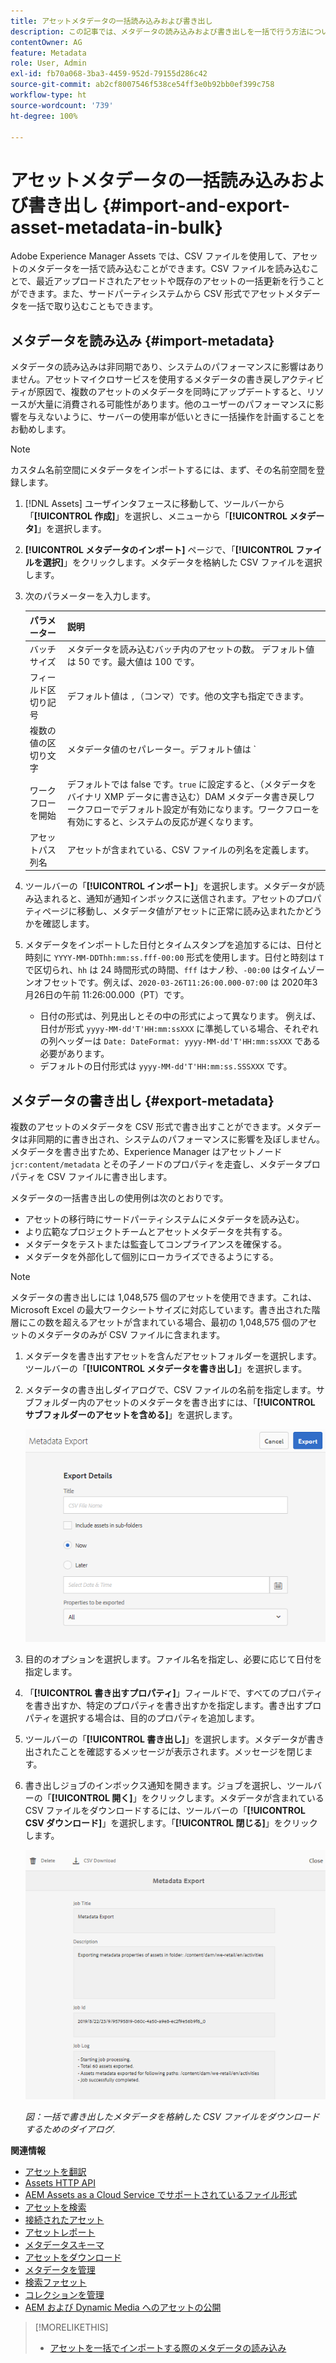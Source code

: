 ```yaml
---
title: アセットメタデータの一括読み込みおよび書き出し
description: この記事では、メタデータの読み込みおよび書き出しを一括で行う方法について説明します。
contentOwner: AG
feature: Metadata
role: User, Admin
exl-id: fb70a068-3ba3-4459-952d-79155d286c42
source-git-commit: ab2cf8007546f538ce54ff3e0b92bb0ef399c758
workflow-type: ht
source-wordcount: '739'
ht-degree: 100%

---
```


# アセットメタデータの一括読み込みおよび書き出し {#import-and-export-asset-metadata-in-bulk}

Adobe Experience Manager Assets では、CSV ファイルを使用して、アセットのメタデータを一括で読み込むことができます。CSV ファイルを読み込むことで、最近アップロードされたアセットや既存のアセットの一括更新を行うことができます。また、サードパーティシステムから CSV 形式でアセットメタデータを一括で取り込むこともできます。

## メタデータを読み込み {#import-metadata}

メタデータの読み込みは非同期であり、システムのパフォーマンスに影響はありません。アセットマイクロサービスを使用するメタデータの書き戻しアクティビティが原因で、複数のアセットのメタデータを同時にアップデートすると、リソースが大量に消費される可能性があります。他のユーザーのパフォーマンスに影響を与えないように、サーバーの使用率が低いときに一括操作を計画することをお勧めします。

>[!NOTE]
>
>カスタム名前空間にメタデータをインポートするには、まず、その名前空間を登録します。

1. [!DNL Assets] ユーザインタフェースに移動して、ツールバーから「**[!UICONTROL 作成]**」を選択し、メニューから「**[!UICONTROL メタデータ]**」を選択します。
1. **[!UICONTROL メタデータのインポート]** ページで、「**[!UICONTROL ファイルを選択]**」をクリックします。メタデータを格納した CSV ファイルを選択します。
1. 次のパラメーターを入力します。

   | パラメーター | 説明 |
   | ---------------------- | ------- |
   | バッチサイズ | メタデータを読み込むバッチ内のアセットの数。 デフォルト値は 50 です。最大値は 100 です。 |
   | フィールド区切り記号 | デフォルト値は `,`（コンマ）です。他の文字も指定できます。 |
   | 複数の値の区切り文字 | メタデータ値のセパレーター。デフォルト値は `|` です。 |
   | ワークフローを開始 | デフォルトでは false です。`true` に設定すると、（メタデータをバイナリ XMP データに書き込む）DAM メタデータ書き戻しワークフローでデフォルト設定が有効になります。ワークフローを有効にすると、システムの反応が遅くなります。 |
   | アセットパス列名 | アセットが含まれている、CSV ファイルの列名を定義します。 |

1. ツールバーの「**[!UICONTROL インポート]**」を選択します。メタデータが読み込まれると、通知が通知インボックスに送信されます。アセットのプロパティページに移動し、メタデータ値がアセットに正常に読み込まれたかどうかを確認します。

1. メタデータをインポートした日付とタイムスタンプを追加するには、日付と時刻に `YYYY-MM-DDThh:mm:ss.fff-00:00` 形式を使用します。日付と時刻は `T` で区切られ、`hh` は 24 時間形式の時間、`fff` はナノ秒、`-00:00` はタイムゾーンオフセットです。例えば、`2020-03-26T11:26:00.000-07:00` は 2020年3月26日の午前 11:26:00.000（PT）です。

   * 日付の形式は、列見出しとその中の形式によって異なります。 例えば、日付が形式 `yyyy-MM-dd'T'HH:mm:ssXXX` に準拠している場合、それぞれの列ヘッダーは `Date: DateFormat: yyyy-MM-dd'T'HH:mm:ssXXX` である必要があります。
   * デフォルトの日付形式は `yyyy-MM-dd'T'HH:mm:ss.SSSXXX` です。

<!-- Hidden via cqdoc-17869>

>[!CAUTION]
>
>If the date format does not match `YYYY-MM-DDThh:mm:ss.fff-00:00`, the date values are not set. The date formats of exported metadata CSV file is in the format `YYYY-MM-DDThh:mm:ss-00:00`. If you want to import it, convert it to the acceptable format by adding the nanoseconds value denoted by `fff`.
-->

## メタデータの書き出し {#export-metadata}

複数のアセットのメタデータを CSV 形式で書き出すことができます。メタデータは非同期的に書き出され、システムのパフォーマンスに影響を及ぼしません。メタデータを書き出すため、Experience Manager はアセットノード `jcr:content/metadata` とその子ノードのプロパティを走査し、メタデータプロパティを CSV ファイルに書き出します。

メタデータの一括書き出しの使用例は次のとおりです。

* アセットの移行時にサードパーティシステムにメタデータを読み込む。
* より広範なプロジェクトチームとアセットメタデータを共有する。
* メタデータをテストまたは監査してコンプライアンスを確保する。
* メタデータを外部化して個別にローカライズできるようにする。

>[!NOTE]
>
>メタデータの書き出しには 1,048,575 個のアセットを使用できます。これは、Microsoft Excel の最大ワークシートサイズに対応しています。書き出された階層にこの数を超えるアセットが含まれている場合、最初の 1,048,575 個のアセットのメタデータのみが CSV ファイルに含まれます。

1. メタデータを書き出すアセットを含んだアセットフォルダーを選択します。ツールバーの「**[!UICONTROL メタデータを書き出し]**」を選択します。
1. メタデータの書き出しダイアログで、CSV ファイルの名前を指定します。サブフォルダー内のアセットのメタデータを書き出すには、「**[!UICONTROL サブフォルダーのアセットを含める]**」を選択します。

   ![フォルダー内のすべてのアセットのメタデータを書き出すためのインターフェイスとオプション](assets/export_metadata_page.png "フォルダー内のすべてのアセットのメタデータを書き出すためのインターフェイスとオプション")

1. 目的のオプションを選択します。ファイル名を指定し、必要に応じて日付を指定します。

1. 「**[!UICONTROL 書き出すプロパティ]**」フィールドで、すべてのプロパティを書き出すか、特定のプロパティを書き出すかを指定します。書き出すプロパティを選択する場合は、目的のプロパティを追加します。

1. ツールバーの「**[!UICONTROL 書き出し]**」を選択します。メタデータが書き出されたことを確認するメッセージが表示されます。メッセージを閉じます。
1. 書き出しジョブのインボックス通知を開きます。ジョブを選択し、ツールバーの「**[!UICONTROL 開く]**」をクリックします。メタデータが含まれている CSV ファイルをダウンロードするには、ツールバーの「**[!UICONTROL CSV ダウンロード]**」を選択します。「**[!UICONTROL 閉じる]**」をクリックします。

   ![一括で書き出したメタデータを格納した CSV ファイルをダウンロードするためのダイアログ](assets/csv_download.png)

   *図：一括で書き出したメタデータを格納した CSV ファイルをダウンロードするためのダイアログ.*

**関連情報**

* [アセットを翻訳](translate-assets.md)
* [Assets HTTP API](mac-api-assets.md)
* [AEM Assets as a Cloud Service でサポートされているファイル形式](file-format-support.md)
* [アセットを検索](search-assets.md)
* [接続されたアセット](use-assets-across-connected-assets-instances.md)
* [アセットレポート](asset-reports.md)
* [メタデータスキーマ](metadata-schemas.md)
* [アセットをダウンロード](download-assets-from-aem.md)
* [メタデータを管理](manage-metadata.md)
* [検索ファセット](search-facets.md)
* [コレクションを管理](manage-collections.md)
* [AEM および Dynamic Media へのアセットの公開](/help/assets/publish-assets-to-aem-and-dm.md)

>[!MORELIKETHIS]
>
>* [アセットを一括でインポートする際のメタデータの読み込み](/help/assets/add-assets.md#asset-bulk-ingestor)
